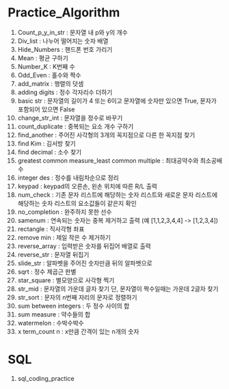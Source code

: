 # Practice_Algorithm

1. Count_p_y_in_str : 문자열 내 p와 y의 개수
2. Div_list : 나누어 떨어지는 숫자 배열
3. Hide_Numbers : 핸드폰 번호 가리기
4. Mean : 평균 구하기
5. Number_K : K번째 수
6. Odd_Even : 홀수와 짝수
7. add_matrix : 행렬의 덧셈
8. adding digits : 정수 각자리수 더하기
9. basic str : 문자열의 길이가 4 또는 6이고 문자열에 숫자만 있으면 True, 문자가 포함되어 있으면 False
10. change_str_int : 문자열을 정수로 바꾸기
11. count_duplicate : 중복되는 요소 개수 구하기
12. find_another : 주어진 사각형의 3개의 꼭지점으로 다른 한 꼭지점 찾기
13. find Kim : 김서방 찾기
14. find decimal : 소수 찾기
15. greatest common measure_least common multiple : 최대공약수와 최소공배수
16. integer des : 정수를 내림차순으로 정리
17. keypad : keypad의 오른손, 왼손 위치에 따른 R/L 출력
18. num_check : 기존 문자 리스트에 해당하는 숫자 리스트와 새로운 문자 리스트에 해당하는 숫자 리스트의 요소값들이 같은지 확인
19. no_completion : 완주하지 못한 선수
20. samenum : 연속되는 숫자는 중복 제거하고 출력 (예 [1,1,2,3,4,4] -> [1,2,3,4])
21. rectangle : 직사각형 좌표
22. remove min : 제일 작은 수 제거하기
23. reverse_array : 입력받은 숫자를 뒤집어 배열로 출력
24. reverse_str : 문자열 뒤집기
25. slide_str : 알파벳을 주어진 숫자만큼 뒤의 알파벳으로 
26. sqrt : 정수 제곱근 판별
27. star_square : 별모양으로 사각형 찍기
28. str_mid : 문자열의 가운데 글자 찾기 단, 문자열이 짝수일때는 가운데 2글자 찾기
29. str_sort : 문자의 n번째 자리의 문자로 정렬하기
30. sum between integers : 두 정수 사이의 합
31. sum measure : 약수들의 합
32. watermelon : 수박수박수
33. x term_count n : x만큼 간격이 있는 n개의 숫자

# SQL 
1. sql_coding_practice
